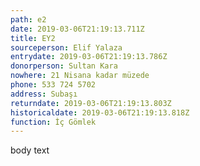 ```yaml
---
path: e2
date: 2019-03-06T21:19:13.711Z
title: EY2
sourceperson: Elif Yalaza
entrydate: 2019-03-06T21:19:13.786Z
donorperson: Sultan Kara
nowhere: 21 Nisana kadar müzede
phone: 533 724 5702
address: Subaşı
returndate: 2019-03-06T21:19:13.803Z
historicaldate: 2019-03-06T21:19:13.818Z
function: İç Gömlek
---
```

body text
